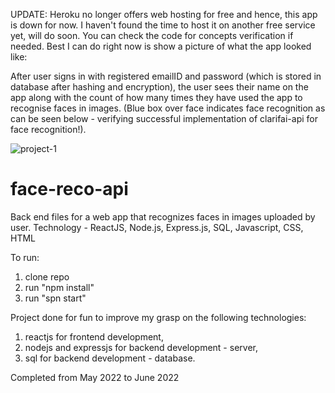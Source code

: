 UPDATE: Heroku no longer offers web hosting for free and hence, this app is down for now. I haven't found the time to host it on another free service yet, will do soon. You can check the code for concepts verification if needed.
Best I can do right now is show a picture of what the app looked like: 

After user signs in with registered emailID and password (which is stored in database after hashing and encryption), the user sees their name on the app along with the count of how many times they have used the app to recognise faces in images. (Blue box over face indicates face recognition as can be seen below - verifying successful implementation of clarifai-api for face recognition!).

![project-1](https://user-images.githubusercontent.com/105544205/222277132-667d90d4-536e-4f13-b0e0-b89ccad86d6d.JPG)

# face-reco-api
Back end files for a web app that recognizes faces in images uploaded by user. Technology - ReactJS, Node.js, Express.js, SQL, Javascript, CSS, HTML

To run:
1. clone repo
2. run "npm install"
3. run "spn start"

Project done for fun to improve my grasp on the following technologies:

1. reactjs for frontend development,
2. nodejs and expressjs for backend development - server,
3. sql for backend development - database.

Completed from May 2022 to June 2022
